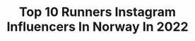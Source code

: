 ---
title: Top 10 Runners Instagram Influencers In Norway In 2022
description: >-
  Find top runners Instagram influencers in Norway in 2022. Most popular hashtags: #utno #createdwithadidas #timetoplay #runningmotivation.
platform: Instagram
hits: 27
text_top: Identify the top-rated Instagram influencers on inBeat.
text_bottom: Our search engine aggregates 27 Instagram influencers like this in Norway for you to collaborate.
profiles:
  - username: "livesolheimdal"
    fullname: >-
      LIVE SOLHEIMDAL
    bio: >-
      Runner from Norway / 5000m My next goal is European Championships 2022 ✉️Business inquiries: live_sol_heim_dal@hotmail.com
    location: "Norway"
    followers: 11675
    engagement: 926
    commentsToLikes: 0.025927
    id: ckap2t4au07bm0i78ixmrk3wg
    verified: false
    hashtags: "#southafrica, #trainingcamp, #runner, #athlete"
  - username: "yngsen"
    fullname: >-
      Yngvild Kaspersen
    bio: >-
      Runner from Norway🇳🇴🏔 adidas athlete 👟 Medical student 👩🏽‍⚕️
    location: "Norway"
    followers: 16577
    engagement: 618
    commentsToLikes: 0.008590
    id: ck5ckserfxipb0i11igjyqfv1
    verified: false
    hashtags: "#trailrun, #hamburg, #runningmotivation, #high5norway"
  - username: "angelikasverdrup"
    fullname: >-
      Angelika S. 🇳🇴
    bio: >-
      🌍Exploring the world with running shoes on🏃🏼‍♀️ 🏅Marathon x 11 @HOKAONEONE_EU @shadesofnorway @run4.no 💻Blogger on Runners World:
    location: "Norway"
    followers: 6952
    engagement: 511
    commentsToLikes: 0.037729
    id: ck13atkhxs47b0i19g2j21f6t
    verified: false
    hashtags: "#tilhimmels, #mounteverest, #covid, #aksla"
  - username: "stianangermund"
    fullname: >-
      Stian Angermund
    bio: >-
      Mountain runner 🏔🏃‍♂️🇳🇴 @Salomonrunning
    location: "Norway"
    followers: 28207
    engagement: 421
    commentsToLikes: 0.008434
    id: ck0tt1uvz0sjt0i19pzqdd6wm
    verified: false
    hashtags: "#salomonrunning, #timetoplay, #goldentrailseries, #goldentrailchampionship"
  - username: "jorgen_aastorp"
    fullname: >-
      🇳🇴 | Jørgen Aastorp
    bio: >-
      👬 Father 🚒 Oslo Firefighter 🏋️ Owner @skedsmocrossfit 🏁 OCR Runner Ambassador: @njienorge @madshus1906 @merrelleu
    location: "Norway"
    followers: 12265
    engagement: 542
    commentsToLikes: 0.024527
    id: ck8szhst4oi210j78z7p6p9vf
    verified: false
    hashtags: "#crosscountryskiing, #visitnorway, #norge, #hafjell"
  - username: "melinamagulas"
    fullname: >-
      MELINA MEYER MAGULAS
    bio: >-
      🇳🇴🇬🇷PhDstudent|Exercise Physiologist|PerformanceCoach Past:Pro Dancer💃🏼Present: runner/xcskier @dahlie.sportswear ❄️ @atomicnordic 🎙 @prestasjonsprat
    location: "Norway"
    followers: 12317
    engagement: 536
    commentsToLikes: 0.057864
    id: ck5btpoowgdih0i11oifrv0ey
    verified: false
    hashtags: "#reklame, #nordmarkaskogsmaraton, #voksi, #lynski"
  - username: "karolinebgrovdal"
    fullname: >-
      Karoline Bjerkeli Grøvdal
    bio: >-
      Professional runner from 🇳🇴 @adidas athlete 2x olympian/olympic finalist European Championship 6x🥉1x🥈 Norwegian record holder
    location: "Norway"
    followers: 27241
    engagement: 680
    commentsToLikes: 0.009401
    id: ck0txg5chizoc0i19r7cr4pvq
    verified: false
    hashtags: "#agjerde, #tjalve, #adizeroadiospro, #createdwithadidas"
  - username: "idanilssi"
    fullname: >-
      Ida Nilsson
    bio: >-
      Runner Supported by @salomonrunning ,@suunto, @silvaglobal Co founder of @moonvalley.me
    location: "Norway"
    followers: 37623
    engagement: 442
    commentsToLikes: 0.011301
    id: ck5c7ujyq87t70i11vsylt62d
    verified: false
    hashtags: "#salomonwmn, #timetoplay, #runonemotion, #moonvalleydiaries"
  - username: "jakobing"
    fullname: >-
      Jakob Ingebrigtsen
    bio: >-
      🇳🇴 middle distance runner ➚ 1500m 3.28,68 🏟 ✯ NIKE athlete 👟 ✮ European Champion 🥇🥇🥇 ✭ 191 wins in Fortnite 🎮 ❥ Elisabeth 💏
    location: "Norway"
    followers: 277251
    engagement: 1108
    commentsToLikes: 0.002775
    id: ck0ucipczgzoa0i19vj150yeo
    verified: true
    hashtags: "#socialdistancing, #1500m, #nike, #playinside"
  - username: "inekristin"
    fullname: >-
      𝗜𝗡𝗘 𝗞𝗥𝗜𝗦𝗧𝗜𝗡 | ɴᴏʀᴡᴀʏ 🇳🇴👟💪🏽🏔
    bio: >-
      🧡 ᴊᴇɢ ᴠᴇʟɢᴇʀ ʟɪᴠᴇᴛ 🙌🏽 💫 ᴍɪɴ ʙᴏʙʟᴇ ᴍᴇᴅ; 💫 ᴛʀᴇɴɪɴɢ, ᴀᴋᴛɪᴠɪᴛᴇᴛ, ɴᴀᴛᴜʀ, ᴍᴀᴛ & ᴜᴛᴠɪᴋʟɪɴɢ 💫 ᴀᴍʙ: @sparebank1smntrondheimmaraton & @mmsports_norge
    location: "Norway"
    followers: 3764
    engagement: 1260
    commentsToLikes: 0.248831
    id: ck8t4n52h7dnl0j78oxh0q5oz
    verified: false
    hashtags: "#balanse, #mentalhelse, #dailyworkout, #runnershigh"
---